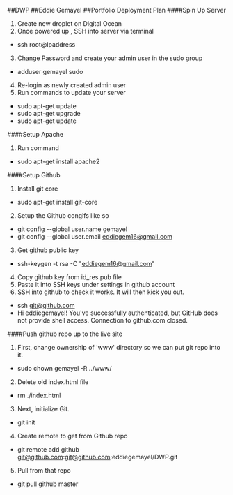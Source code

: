 ##DWP
##Eddie Gemayel
##Portfolio Deployment Plan
####Spin Up Server
1. Create new droplet on Digital Ocean
2. Once powered up , SSH into server via terminal
  * ssh root@Ipaddress
3. Change Password and create your admin user in the sudo group
  * adduser gemayel sudo 
4. Re-login as newly created admin user
5. Run commands to update your server
  * sudo apt-get update
  * sudo apt-get upgrade
  * sudo apt-get update

####Setup Apache
1. Run command
  * sudo apt-get install apache2

####Setup Github
1. Install git core
  * sudo apt-get install git-core
2. Setup the Github congifs like so
  * git config --global user.name gemayel
  * git config --global user.email eddiegem16@gmail.com
3. Get github public key
  * ssh-keygen -t rsa -C "eddiegem16@gmail.com"
4. Copy github key from id_res.pub file
5. Paste it into SSH keys under settings in github account
6. SSH into github to check it works. It will then kick you out.
  * ssh git@github.com
  * Hi eddiegemayel! You've successfully authenticated, but GitHub does not provide shell access. Connection to github.com closed.

####Push github repo up to the live site
1. First, change ownership of 'www' directory so we can put git repo into it.
  * sudo chown gemayel -R ../www/
2. Delete old index.html file
  * rm ./index.html
3. Next, initialize Git.
  * git init
4. Create remote to get from Github repo
  * git remote add github git@github.com:git@github.com:eddiegemayel/DWP.git
5. Pull from that repo
  * git pull github master